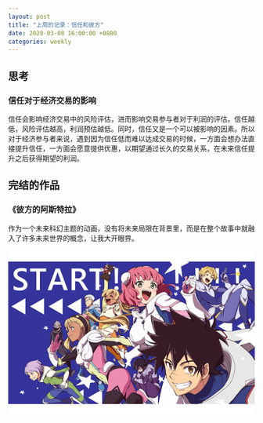 ```yaml
---
layout: post
title: "上周的记录：信任和彼方"
date: 2020-03-08 16:00:00 +0800
categories: weekly
---
```


## 思考

### 信任对于经济交易的影响

信任会影响经济交易中的风险评估，进而影响交易参与者对于利润的评估。信任越低，风险评估越高，利润预估越低。同时，信任又是一个可以被影响的因素。所以对于经济参与者来说，遇到因为信任低而难以达成交易的时候，一方面会想办法直接提升信任，一方面会愿意提供优惠，以期望通过长久的交易关系，在未来信任提升之后获得期望的利润。

## 完结的作品

### 《彼方的阿斯特拉》

作为一个未来科幻主题的动画，没有将未来局限在背景里，而是在整个故事中就融入了许多未来世界的概念，让我大开眼界。

![kanada_no_astra](/assets/kanada_no_astra.jpg)
